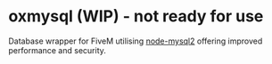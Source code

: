 # oxmysql (WIP) - not ready for use

Database wrapper for FiveM utilising [node-mysql2](https://github.com/sidorares/node-mysql2) offering improved performance and security.
